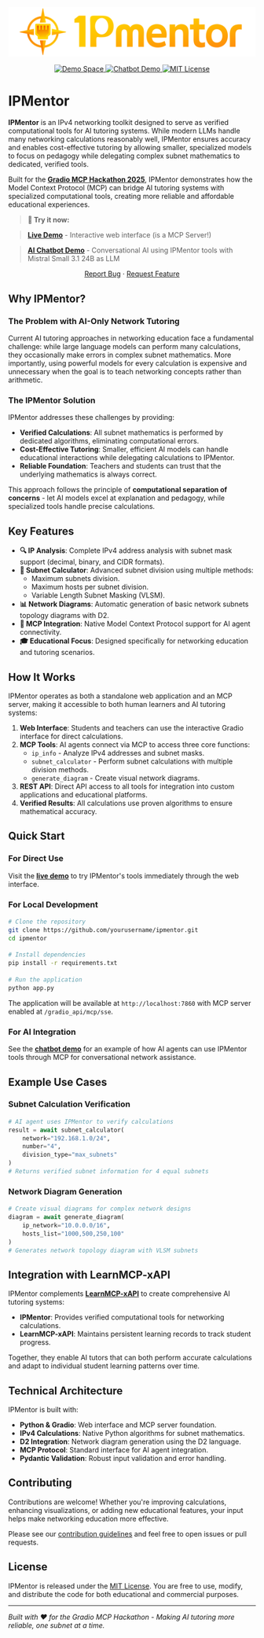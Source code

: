 ![IPMentor Header](assets/header.png)

<p align="center">
  <a href="https://huggingface.co/spaces/Agents-MCP-Hackathon/ipmentor">
    <img src="https://img.shields.io/badge/🤗-Demo%20Space-blue" alt="Demo Space">
  </a>
  <a href="https://huggingface.co/spaces/Agents-MCP-Hackathon/ipmentor-demo">
    <img src="https://img.shields.io/badge/🤖-Chatbot%20Demo-green" alt="Chatbot Demo">
  </a>
  <a href="LICENSE">
    <img src="https://img.shields.io/badge/License-MIT-yellow.svg" alt="MIT License">
  </a>
</p>

# IPMentor

**IPMentor** is an IPv4 networking toolkit designed to serve as verified computational tools for AI tutoring systems. While modern LLMs handle many networking calculations reasonably well, IPMentor ensures accuracy and enables cost-effective tutoring by allowing smaller, specialized models to focus on pedagogy while delegating complex subnet mathematics to dedicated, verified tools.

Built for the [**Gradio MCP Hackathon 2025**](https://huggingface.co/Agents-MCP-Hackathon), IPMentor demonstrates how the Model Context Protocol (MCP) can bridge AI tutoring systems with specialized computational tools, creating more reliable and affordable educational experiences.

> **🔗 Try it now:**  

> **[Live Demo](https://huggingface.co/spaces/Agents-MCP-Hackathon/ipmentor)** - Interactive web interface (is a MCP Server!) 

> **[AI Chatbot Demo](https://huggingface.co/spaces/Agents-MCP-Hackathon/ipmentor-demo)** - Conversational AI using IPMentor tools with Mistral Small 3.1 24B as LLM

<p align="center">
    <a href="https://github.com/DavidLMS/ipmentor/issues/new?assignees=&labels=bug&projects=&template=bug_report.md&title=%5BBUG%5D">Report Bug</a>
    ·
    <a href="https://github.com/DavidLMS/ipmentor/issues/new?assignees=&labels=enhancement&projects=&template=feature_request.md&title=%5BREQUEST%5D">Request Feature</a>
  </p>

## Why IPMentor?

### The Problem with AI-Only Network Tutoring

Current AI tutoring approaches in networking education face a fundamental challenge: while large language models can perform many calculations, they occasionally make errors in complex subnet mathematics. More importantly, using powerful models for every calculation is expensive and unnecessary when the goal is to teach networking concepts rather than arithmetic.

### The IPMentor Solution

IPMentor addresses these challenges by providing:

- **Verified Calculations**: All subnet mathematics is performed by dedicated algorithms, eliminating computational errors.
- **Cost-Effective Tutoring**: Smaller, efficient AI models can handle educational interactions while delegating calculations to IPMentor.
- **Reliable Foundation**: Teachers and students can trust that the underlying mathematics is always correct.

This approach follows the principle of **computational separation of concerns** - let AI models excel at explanation and pedagogy, while specialized tools handle precise calculations.

## Key Features

- **🔍 IP Analysis**: Complete IPv4 address analysis with subnet mask support (decimal, binary, and CIDR formats).
- **🧮 Subnet Calculator**: Advanced subnet division using multiple methods:
  - Maximum subnets division.
  - Maximum hosts per subnet division.
  - Variable Length Subnet Masking (VLSM).
- **📊 Network Diagrams**: Automatic generation of basic network subnets topology diagrams with D2.
- **🤖 MCP Integration**: Native Model Context Protocol support for AI agent connectivity.
- **🎓 Educational Focus**: Designed specifically for networking education and tutoring scenarios.

## How It Works

IPMentor operates as both a standalone web application and an MCP server, making it accessible to both human learners and AI tutoring systems:

1. **Web Interface**: Students and teachers can use the interactive Gradio interface for direct calculations.
2. **MCP Tools**: AI agents connect via MCP to access three core functions:
   - `ip_info` - Analyze IPv4 addresses and subnet masks.
   - `subnet_calculator` - Perform subnet calculations with multiple division methods.
   - `generate_diagram` - Create visual network diagrams.
3. **REST API**: Direct API access to all tools for integration into custom applications and educational platforms.
4. **Verified Results**: All calculations use proven algorithms to ensure mathematical accuracy.

## Quick Start

### For Direct Use

Visit the **[live demo](https://huggingface.co/spaces/Agents-MCP-Hackathon/ipmentor)** to try IPMentor's tools immediately through the web interface.

### For Local Development

```bash
# Clone the repository
git clone https://github.com/yourusername/ipmentor.git
cd ipmentor

# Install dependencies
pip install -r requirements.txt

# Run the application
python app.py
```

The application will be available at `http://localhost:7860` with MCP server enabled at `/gradio_api/mcp/sse`.

### For AI Integration

See the **[chatbot demo](https://huggingface.co/spaces/Agents-MCP-Hackathon/ipmentor-demo)** for an example of how AI agents can use IPMentor tools through MCP for conversational network assistance.

## Example Use Cases

### Subnet Calculation Verification

```python
# AI agent uses IPMentor to verify calculations
result = await subnet_calculator(
    network="192.168.1.0/24",
    number="4", 
    division_type="max_subnets"
)
# Returns verified subnet information for 4 equal subnets
```

### Network Diagram Generation

```python
# Create visual diagrams for complex network designs
diagram = await generate_diagram(
    ip_network="10.0.0.0/16",
    hosts_list="1000,500,250,100"
)
# Generates network topology diagram with VLSM subnets
```

## Integration with LearnMCP-xAPI

IPMentor complements **[LearnMCP-xAPI](https://github.com/DavidLMS/learnmcp-xapi)** to create comprehensive AI tutoring systems:

- **IPMentor**: Provides verified computational tools for networking calculations.
- **LearnMCP-xAPI**: Maintains persistent learning records to track student progress.

Together, they enable AI tutors that can both perform accurate calculations and adapt to individual student learning patterns over time.

## Technical Architecture

IPMentor is built with:

- **Python & Gradio**: Web interface and MCP server foundation.
- **IPv4 Calculations**: Native Python algorithms for subnet mathematics.
- **D2 Integration**: Network diagram generation using the D2 language.
- **MCP Protocol**: Standard interface for AI agent integration.
- **Pydantic Validation**: Robust input validation and error handling.

## Contributing

Contributions are welcome! Whether you're improving calculations, enhancing visualizations, or adding new educational features, your input helps make networking education more effective.

Please see our [contribution guidelines](CONTRIBUTING.md) and feel free to open issues or pull requests.

## License

IPMentor is released under the [MIT License](LICENSE). You are free to use, modify, and distribute the code for both educational and commercial purposes.

---

*Built with ❤️ for the Gradio MCP Hackathon - Making AI tutoring more reliable, one subnet at a time.*
